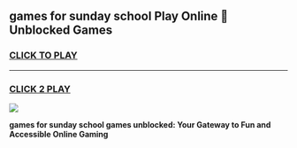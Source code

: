 
## games for sunday school Play Online 👋 Unblocked Games
<h3>
<a href="https://news.freeplayer.one?title=games_for_sunday_school&ref=17GH">CLICK TO PLAY</a></h3>
<hr>

<h3>
<a href="https://news.freeplayer.one?title=games_for_sunday_school&ref=17GH">CLICK 2 PLAY</a>
  
</h3>

<a href="https://news.freeplayer.one?title=games_for_sunday_school&ref=17GH/"><img src="https://clearcache.store/games.png"></a>


**games for sunday school games unblocked: Your Gateway to Fun and Accessible Online Gaming**
